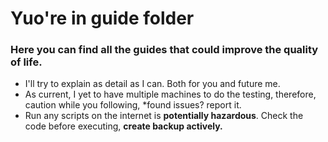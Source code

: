 # Yuo're in guide folder
### Here you can find all the guides that could improve the quality of life.

- I'll try to explain as detail as I can. Both for you and future me.
- As current, I yet to have multiple machines to do the testing, therefore, caution while you following, *found issues? report it.
- Run any scripts on the internet is **potentially hazardous**. Check the code before executing, **create backup actively.**
